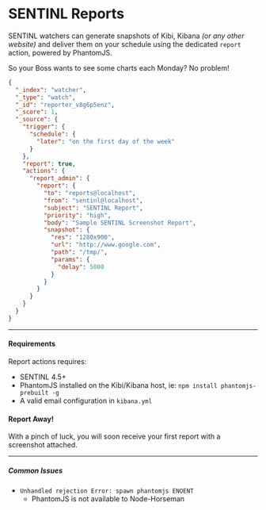 # SENTINL Reports
SENTINL watchers can generate snapshots of Kibi, Kibana _(or any other website)_ and deliver them on your schedule using the dedicated ```report``` action, powered by PhantomJS.

So your Boss wants to see some charts each Monday? No problem!

```json
{
  "_index": "watcher",
  "_type": "watch",
  "_id": "reporter_v8g6p5enz",
  "_score": 1,
  "_source": {
    "trigger": {
      "schedule": {
        "later": "on the first day of the week"
      }
    },
    "report": true,
    "actions": {
      "report_admin": {
        "report": {
          "to": "reports@localhost",
          "from": "sentinl@localhost",
          "subject": "SENTINL Report",
          "priority": "high",
          "body": "Sample SENTINL Screenshot Report",
          "snapshot": {
            "res": "1280x900",
            "url": "http://www.google.com",
            "path": "/tmp/",
            "params": {
              "delay": 5000
            }
          }
        }
      }
    }
  }
}
```

---
#### Requirements
Report actions requires:

* SENTINL 4.5+
* PhantomJS installed on the Kibi/Kibana host, ie: ```npm install phantomjs-prebuilt -g```
* A valid email configuration in ```kibana.yml```

#### Report Away!
With a pinch of luck, you will soon receive your first report with a screenshot attached.

------

##### Common Issues
* ```Unhandled rejection Error: spawn phantomjs ENOENT```
    * PhantomJS is not available to Node-Horseman